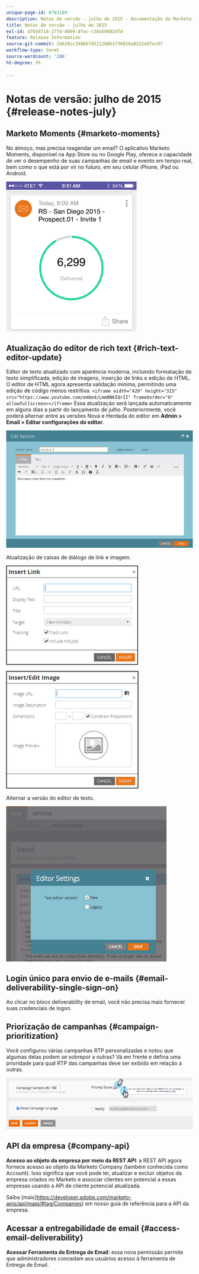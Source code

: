 ```yaml
---
unique-page-id: 8783189
description: Notas de versão - julho de 2015 - Documentação do Marketo - Documentação do produto
title: Notas de versão - julho de 2015
exl-id: d7658718-27fd-4699-8fac-c30a59802dfd
feature: Release Information
source-git-commit: 2b610cc3486b745212b0b1f36018a83214d7ecd7
workflow-type: tm+mt
source-wordcount: '286'
ht-degree: 3%

---
```


# Notas de versão: julho de 2015 {#release-notes-july}

## Marketo Moments {#marketo-moments}

No almoço, mas precisa reagendar um email? O aplicativo Marketo Moments, disponível na App Store ou no Google Play, oferece a capacidade de ver o desempenho de suas campanhas de email e evento em tempo real, bem como o que está por vir no futuro, em seu celular iPhone, iPad ou Android.

![](assets/image2015-7-10-9-3a42-3a29.png)

## Atualização do editor de rich text {#rich-text-editor-update}

Editor de texto atualizado com aparência moderna, incluindo formatação de texto simplificada, edição de imagens, inserção de links e edição de HTML. O editor de HTML agora apresenta validação mínima, permitindo uma edição de código menos restritiva.
`<iframe width="420" height="315" src="https://www.youtube.com/embed/LmmBN6IQrII" frameborder="0" allowfullscreen></iframe>` Essa atualização será lançada automaticamente em alguns dias a partir do lançamento de julho. Posteriormente, você poderá alternar entre as versões Nova e Herdada do editor em **Admin > Email > Editar configurações do editor**.

![](assets/image2015-7-10-9-3a42-3a44.png)

Atualização de caixas de diálogo de link e imagem.

![](assets/image2015-7-10-9-3a42-3a57.png)

![](assets/image2015-7-10-9-3a43-3a20.png)

Alternar a versão do editor de texto.

![](assets/image2015-7-10-9-3a43-3a32.png)

## Login único para envio de e-mails {#email-deliverability-single-sign-on}

Ao clicar no bloco deliverability de email, você não precisa mais fornecer suas credenciais de logon.

## Priorização de campanhas {#campaign-prioritization}

Você configurou várias campanhas RTP personalizadas e notou que algumas delas podem se sobrepor a outras? Vá em frente e defina uma prioridade para qual RTP das campanhas deve ser exibido em relação a outras.

![](assets/image2015-7-9-20-3a20-3a58.png)

## API da empresa {#company-api}

**Acesso ao objeto da empresa por meio da REST API**: a REST API agora fornece acesso ao objeto da Marketo Company (também conhecida como Account). Isso significa que você pode ler, atualizar e excluir objetos da empresa criados no Marketo e associar clientes em potencial a essas empresas usando a API de cliente potencial atualizada.

Saiba [mais]https://developer.adobe.com/marketo-apis/api/mapi/#tag/Companies) em nosso guia de referência para a API da empresa.

## Acessar a entregabilidade de email {#access-email-deliverability}

**Acessar Ferramenta de Entrega de Email**: essa nova permissão permite que administradores concedam aos usuários acesso à ferramenta de Entrega de Email.
